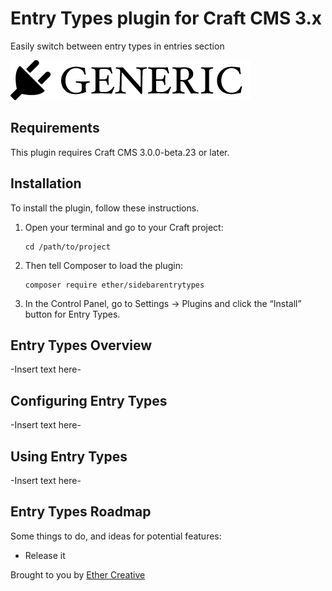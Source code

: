 # Entry Types plugin for Craft CMS 3.x

Easily switch between entry types in entries section

![Screenshot](resources/img/plugin-logo.png)

## Requirements

This plugin requires Craft CMS 3.0.0-beta.23 or later.

## Installation

To install the plugin, follow these instructions.

1.  Open your terminal and go to your Craft project:

        cd /path/to/project

2.  Then tell Composer to load the plugin:

        composer require ether/sidebarentrytypes

3.  In the Control Panel, go to Settings → Plugins and click the “Install” button for Entry Types.

## Entry Types Overview

-Insert text here-

## Configuring Entry Types

-Insert text here-

## Using Entry Types

-Insert text here-

## Entry Types Roadmap

Some things to do, and ideas for potential features:

- Release it

Brought to you by [Ether Creative](https://ethercreative.co.uk)
